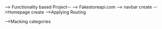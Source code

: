 --> Functionality based Project--
--> Fakestoreapi.com
--> navbar create
-->Homepage create
-->Applying Routing

-->Macking categories